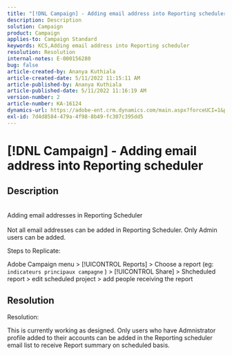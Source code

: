 ```yaml
---
title: "[!DNL Campaign] - Adding email address into Reporting scheduler"
description: Description
solution: Campaign
product: Campaign
applies-to: Campaign Standard
keywords: KCS,Adding email address into Reporting scheduler
resolution: Resolution
internal-notes: E-000156280
bug: false
article-created-by: Ananya Kuthiala
article-created-date: 5/11/2022 11:15:11 AM
article-published-by: Ananya Kuthiala
article-published-date: 5/11/2022 11:16:19 AM
version-number: 2
article-number: KA-16124
dynamics-url: https://adobe-ent.crm.dynamics.com/main.aspx?forceUCI=1&pagetype=entityrecord&etn=knowledgearticle&id=53ba3e9c-1bd1-ec11-a7b5-0022480a8e40
exl-id: 7d4d8584-479a-4f98-8b49-fc307c395dd5
---
```

# [!DNL Campaign] - Adding email address into Reporting scheduler

## Description

<br>Adding email addresses in Reporting Scheduler<br><br>
Not all email addresses can be added in Reporting Scheduler.
 Only Admin users can be added.

 Steps to Replicate:

 Adobe Campaign menu > [!UICONTROL Reports] > Choose a report (eg: `indicateurs principaux campagne` ) > [!UICONTROL Share] > Shcheduled report > edit scheduled project > add people receiving the report


## Resolution


Resolution:

This is currently working as designed. Only users who have Admnistrator profile added to their accounts can be added in the Reporting scheduler email list to receive Report summary on scheduled basis.
